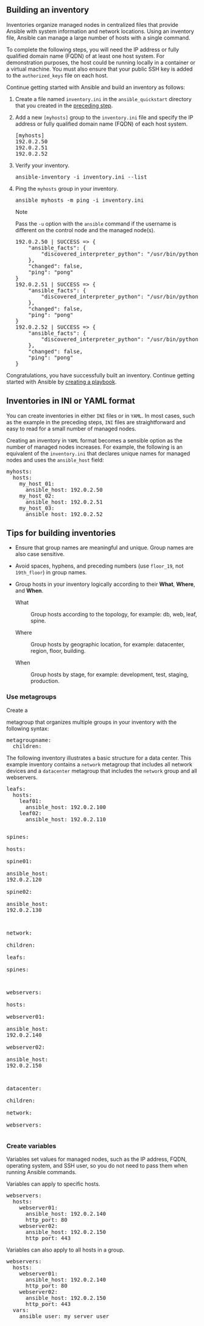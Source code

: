 <section id="building-an-inventory">
<span id="get-started-inventory"></span><h1>Building an inventory</h1>
<p>Inventories organize managed nodes in centralized files that provide Ansible with system information and network locations. Using an inventory file, Ansible can manage a large number of hosts with a single command.</p>
<p>To complete the following steps, you will need the IP address or fully qualified domain name (FQDN) of at least one host system. For demonstration purposes, the host could be running locally in a container or a virtual machine. You must also ensure that your public SSH key is added to the <code class="docutils literal notranslate"><span class="pre">authorized_keys</span></code> file on each host.</p>
<p>Continue getting started with Ansible and build an inventory as follows:</p>
<ol class="arabic">
<li><p>Create a file named <code class="docutils literal notranslate"><span class="pre">inventory.ini</span></code> in the <code class="docutils literal notranslate"><span class="pre">ansible_quickstart</span></code> directory that you created in the <a class="reference internal" href="get_started_ansible.html#get-started-ansible"><span class="std std-ref">preceding step</span></a>.</p></li>
<li><p>Add a new <code class="docutils literal notranslate"><span class="pre">[myhosts]</span></code> group to the <code class="docutils literal notranslate"><span class="pre">inventory.ini</span></code> file and specify the IP address or fully qualified domain name (FQDN) of each host system.</p>
<div class="highlight-ini notranslate"><div class="highlight"><pre><span></span><span class="k">[myhosts]</span>
<span class="na">192.0.2.50</span>
<span class="na">192.0.2.51</span>
<span class="na">192.0.2.52</span>
</pre></div>
</div>
</li>
<li><p>Verify your inventory.</p>
<div class="highlight-bash notranslate"><div class="highlight"><pre><span></span>ansible-inventory<span class="w"> </span>-i<span class="w"> </span>inventory.ini<span class="w"> </span>--list
</pre></div>
</div>
</li>
<li><p>Ping the <code class="docutils literal notranslate"><span class="pre">myhosts</span></code> group in your inventory.</p>
<div class="highlight-bash notranslate"><div class="highlight"><pre><span></span>ansible<span class="w"> </span>myhosts<span class="w"> </span>-m<span class="w"> </span>ping<span class="w"> </span>-i<span class="w"> </span>inventory.ini
</pre></div>
</div>
<div class="admonition note">
<p class="admonition-title">Note</p>
<p>Pass the <code class="docutils literal notranslate"><span class="pre">-u</span></code> option with the <code class="docutils literal notranslate"><span class="pre">ansible</span></code> command if the username is different on the control node and the managed node(s).</p>
</div>
<div class="highlight-text notranslate"><div class="highlight"><pre><span></span>192.0.2.50 | SUCCESS =&gt; {
    &quot;ansible_facts&quot;: {
        &quot;discovered_interpreter_python&quot;: &quot;/usr/bin/python3&quot;
    },
    &quot;changed&quot;: false,
    &quot;ping&quot;: &quot;pong&quot;
}
192.0.2.51 | SUCCESS =&gt; {
    &quot;ansible_facts&quot;: {
        &quot;discovered_interpreter_python&quot;: &quot;/usr/bin/python3&quot;
    },
    &quot;changed&quot;: false,
    &quot;ping&quot;: &quot;pong&quot;
}
192.0.2.52 | SUCCESS =&gt; {
    &quot;ansible_facts&quot;: {
        &quot;discovered_interpreter_python&quot;: &quot;/usr/bin/python3&quot;
    },
    &quot;changed&quot;: false,
    &quot;ping&quot;: &quot;pong&quot;
}
</pre></div>
</div>
</li>
</ol>
<p>Congratulations, you have successfully built an inventory. Continue getting started with Ansible by <a class="reference internal" href="get_started_playbook.html#get-started-playbook"><span class="std std-ref">creating a playbook</span></a>.</p>
</section>

<section id="inventories-in-ini-or-yaml-format">
<h2>Inventories in INI or YAML format</h2>
<p>You can create inventories in either <code class="docutils literal notranslate"><span class="pre">INI</span></code> files or in <code class="docutils literal notranslate"><span class="pre">YAML</span></code>. In most cases, such as the example in the preceding steps, <code class="docutils literal notranslate"><span class="pre">INI</span></code> files are straightforward and easy to read for a small number of managed nodes.</p>
<p>Creating an inventory in <code class="docutils literal notranslate"><span class="pre">YAML</span></code> format becomes a sensible option as the number of managed nodes increases. For example, the following is an equivalent of the <code class="docutils literal notranslate"><span class="pre">inventory.ini</span></code> that declares unique names for managed nodes and uses the <code class="docutils literal notranslate"><span class="pre">ansible_host</span></code> field:</p>
<div class="highlight-yaml notranslate"><div class="highlight"><pre><span></span><span class="nt">myhosts</span><span class="p">:</span>
<span class="w">  </span><span class="nt">hosts</span><span class="p">:</span>
<span class="w">    </span><span class="nt">my_host_01</span><span class="p">:</span>
<span class="w">      </span><span class="nt">ansible_host</span><span class="p">:</span><span class="w"> </span><span class="l l-Scalar l-Scalar-Plain">192.0.2.50</span>
<span class="w">    </span><span class="nt">my_host_02</span><span class="p">:</span>
<span class="w">      </span><span class="nt">ansible_host</span><span class="p">:</span><span class="w"> </span><span class="l l-Scalar l-Scalar-Plain">192.0.2.51</span>
<span class="w">    </span><span class="nt">my_host_03</span><span class="p">:</span>
<span class="w">      </span><span class="nt">ansible_host</span><span class="p">:</span><span class="w"> </span><span class="l l-Scalar l-Scalar-Plain">192.0.2.52</span>
</pre></div>
</div>
</section>

<section id="tips-for-building-inventories">
<h2>Tips for building inventories</h2>
<ul>
<li><p>Ensure that group names are meaningful and unique. Group names are also case sensitive.</p></li>
<li><p>Avoid spaces, hyphens, and preceding numbers (use <code class="docutils literal notranslate"><span class="pre">floor_19</span></code>, not <code class="docutils literal notranslate"><span class="pre">19th_floor</span></code>) in group names.</p></li>
<li><p>Group hosts in your inventory logically according to their <strong>What</strong>, <strong>Where</strong>, and <strong>When</strong>.</p>
<dl class="simple">
<dt>What</dt><dd><p>Group hosts according to the topology, for example: db, web, leaf, spine.</p>
</dd>
<dt>Where</dt><dd><p>Group hosts by geographic location, for example: datacenter, region, floor, building.</p>
</dd>
<dt>When</dt><dd><p>Group hosts by stage, for example: development, test, staging, production.</p>
</dd>
</dl>
</li>
</ul>

<section id="use-metagroups">
<h3>Use metagroups</h3>
<p>Create a

 metagroup that organizes multiple groups in your inventory with the following syntax:</p>
<div class="highlight-yaml notranslate"><div class="highlight"><pre><span></span><span class="nt">metagroupname</span><span class="p">:</span>
<span class="w">  </span><span class="nt">children</span><span class="p">:</span>
</pre></div>
</div>
<p>The following inventory illustrates a basic structure for a data center. This example inventory contains a <code class="docutils literal notranslate"><span class="pre">network</span></code> metagroup that includes all network devices and a <code class="docutils literal notranslate"><span class="pre">datacenter</span></code> metagroup that includes the <code class="docutils literal notranslate"><span class="pre">network</span></code> group and all webservers.</p>
<div class="highlight-yaml notranslate"><div class="highlight"><pre><span></span><span class="nt">leafs</span><span class="p">:</span>
<span class="w">  </span><span class="nt">hosts</span><span class="p">:</span>
<span class="w">    </span><span class="nt">leaf01</span><span class="p">:</span>
<span class="w">      </span><span class="nt">ansible_host</span><span class="p">:</span><span class="w"> </span><span class="l l-Scalar l-Scalar-Plain">192.0.2.100</span>
<span class="w">    </span><span class="nt">leaf02</span><span class="p">:</span>
<span class="w">      </span><span class="nt">ansible_host</span><span class="p">:</span><span class="w"> </span><span class="l l-Scalar l-Scalar-Plain">192.0.2.110</span>

<span class="nt">spines</span><span class="p">:</span>
<span class="w">  </span><span class="nt">hosts</span><span class="p">:</span>
<span class="w">    </span><span class="nt">spine01</span><span class="p">:</span>
<span class="w">      </span><span class="nt">ansible_host</span><span class="p">:</span><span class="w"> </span><span class="l l-Scalar l-Scalar-Plain">192.0.2.120</span>
<span class="w">    </span><span class="nt">spine02</span><span class="p">:</span>
<span class="w">      </span><span class="nt">ansible_host</span><span class="p">:</span><span class="w"> </span><span class="l l-Scalar l-Scalar-Plain">192.0.2.130</span>

<span class="nt">network</span><span class="p">:</span>
<span class="w">  </span><span class="nt">children</span><span class="p">:</span>
<span class="w">    </span><span class="nt">leafs</span><span class="p">:</span>
<span class="w">    </span><span class="nt">spines</span><span class="p">:</span>

<span class="nt">webservers</span><span class="p">:</span>
<span class="w">  </span><span class="nt">hosts</span><span class="p">:</span>
<span class="w">    </span><span class="nt">webserver01</span><span class="p">:</span>
<span class="w">      </span><span class="nt">ansible_host</span><span class="p">:</span><span class="w"> </span><span class="l l-Scalar l-Scalar-Plain">192.0.2.140</span>
<span class="w">    </span><span class="nt">webserver02</span><span class="p">:</span>
<span class="w">      </span><span class="nt">ansible_host</span><span class="p">:</span><span class="w"> </span><span class="l l-Scalar l-Scalar-Plain">192.0.2.150</span>

<span class="nt">datacenter</span><span class="p">:</span>
<span class="w">  </span><span class="nt">children</span><span class="p">:</span>
<span class="w">    </span><span class="nt">network</span><span class="p">:</span>
<span class="w">    </span><span class="nt">webservers</span><span class="p">:</span>
</pre></div>
</div>
</section>

<section id="create-variables">
<h3>Create variables</h3>
<p>Variables set values for managed nodes, such as the IP address, FQDN, operating system, and SSH user, so you do not need to pass them when running Ansible commands.</p>
<p>Variables can apply to specific hosts.</p>
<div class="highlight-yaml notranslate"><div class="highlight"><pre><span></span><span class="nt">webservers</span><span class="p">:</span>
<span class="w">  </span><span class="nt">hosts</span><span class="p">:</span>
<span class="w">    </span><span class="nt">webserver01</span><span class="p">:</span>
<span class="w">      </span><span class="nt">ansible_host</span><span class="p">:</span><span class="w"> </span><span class="l l-Scalar l-Scalar-Plain">192.0.2.140</span>
<span class="w">      </span><span class="nt">http_port</span><span class="p">:</span><span class="w"> </span><span class="l l-Scalar l-Scalar-Plain">80</span>
<span class="w">    </span><span class="nt">webserver02</span><span class="p">:</span>
<span class="w">      </span><span class="nt">ansible_host</span><span class="p">:</span><span class="w"> </span><span class="l l-Scalar l-Scalar-Plain">192.0.2.150</span>
<span class="w">      </span><span class="nt">http_port</span><span class="p">:</span><span class="w"> </span><span class="l l-Scalar l-Scalar-Plain">443</span>
</pre></div>
</div>
<p>Variables can also apply to all hosts in a group.</p>
<div class="highlight-yaml notranslate"><div class="highlight"><pre><span></span><span class="nt">webservers</span><span class="p">:</span>
<span class="w">  </span><span class="nt">hosts</span><span class="p">:</span>
<span class="w">    </span><span class="nt">webserver01</span><span class="p">:</span>
<span class="w">      </span><span class="nt">ansible_host</span><span class="p">:</span><span class="w"> </span><span class="l l-Scalar l-Scalar-Plain">192.0.2.140</span>
<span class="w">      </span><span class="nt">http_port</span><span class="p">:</span><span class="w"> </span><span class="l l-Scalar l-Scalar-Plain">80</span>
<span class="w">    </span><span class="nt">webserver02</span><span class="p">:</span>
<span class="w">      </span><span class="nt">ansible_host</span><span class="p">:</span><span class="w"> </span><span class="l l-Scalar l-Scalar-Plain">192.0.2.150</span>
<span class="w">      </span><span class="nt">http_port</span><span class="p">:</span><span class="w"> </span><span class="l l-Scalar l-Scalar-Plain">443</span>
<span class="w">  </span><span class="nt">vars</span><span class="p">:</span>
<span class="w">    </span><span class="nt">ansible_user</span><span class="p">:</span><span class="w"> </span><span class="l l-Scalar l-Scalar-Plain">my_server_user</span>
</pre></div>
</div>
</section>
